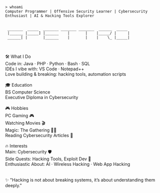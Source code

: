 ```
> whoami
Computer Programmer | Offensive Security Learner | Cybersecurity Enthusiast | AI & Hacking Tools Explorer


 _______  _____  _______ _______ _______  ______  _____ 
 |______ |_____] |______    |       |    |_____/ |     |
 ______| |       |______    |       |    |    \_ |_____|
                                                        
```
<br>
🛠️ What I Do
<br>
Code in: Java · PHP · Python · Bash · SQL<br>
IDEs I vibe with: VS Code · Notepad++<br>
Love building & breaking: hacking tools, automation scripts<br>
<br>
🎓 Education
<br>
BS Computer Science<br>
Executive Diploma in Cybersecurity<br>
<br>
🎮 Hobbies
<br>
PC Gaming 🎮<br>
Watching Movies 🎬<br>
Magic: The Gathering 🧙‍♂️<br>
Reading Cybersecurity Articles 🔐<br>
<br>
🔥 Interests
<br>
Main: Cybersecurity 🛡️<br>
Side Quests: Hacking Tools, Exploit Dev 🧨<br>
Enthusiastic About: AI · Wireless Hacking · Web App Hacking<br>
<br>
<br>
✨ "Hacking is not about breaking systems, it’s about understanding them deeply."
<br>



